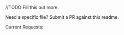 //TODO Fill this out more.

Need a specific file? Submit a PR against this readme.

Current Requests:
